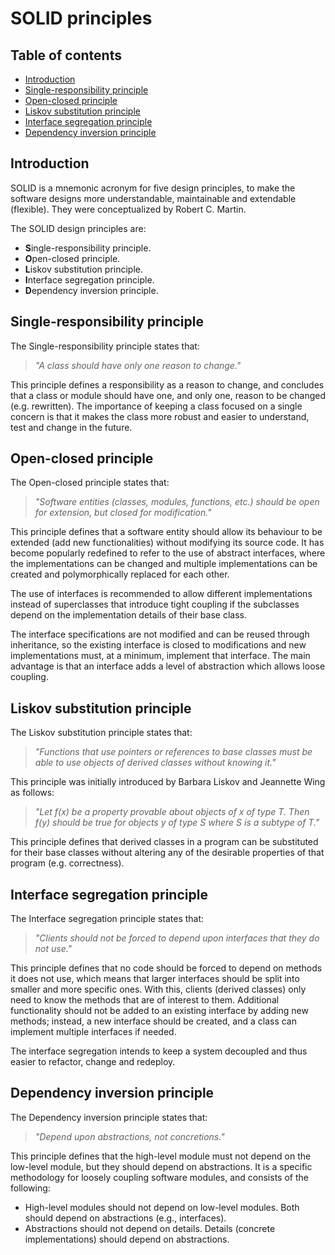 # SOLID principles

## Table of contents

- [Introduction](#introduction)
- [Single-responsibility principle](#single-responsibility-principle)
- [Open-closed principle](#open-closed-principle)
- [Liskov substitution principle](#liskov-substitution-principle)
- [Interface segregation principle](#interface-segregation-principle)
- [Dependency inversion principle](#dependency-inversion-principle)

## Introduction

SOLID is a mnemonic acronym for five design principles, to make the software designs more understandable, maintainable and extendable (flexible). They were conceptualized by Robert C. Martin.

The SOLID design principles are:
- **S**ingle-responsibility principle.
- **O**pen-closed principle.
- **L**iskov substitution principle.
- **I**nterface segregation principle.
- **D**ependency inversion principle.

## Single-responsibility principle

The Single-responsibility principle states that:
> *"A class should have only one reason to change."*

This principle defines a responsibility as a reason to change, and concludes that a class or module should have one, and only one, reason to be changed (e.g. rewritten). The importance of keeping a class focused on a single concern is that it makes the class more robust and easier to understand, test and change in the future.

## Open-closed principle

The Open-closed principle states that:
> *"Software entities (classes, modules, functions, etc.) should be open for extension, but closed for modification."*

This principle defines that a software entity should allow its behaviour to be extended (add new functionalities) without modifying its source code. It has become popularly redefined to refer to the use of abstract interfaces, where the implementations can be changed and multiple implementations can be created and polymorphically replaced for each other.

The use of interfaces is recommended to allow different implementations instead of superclasses that introduce tight coupling if the subclasses depend on the implementation details of their base class.

The interface specifications are not modified and can be reused through inheritance, so the existing interface is closed to modifications and new implementations must, at a minimum, implement that interface. The main advantage is that an interface adds a level of abstraction which allows loose coupling.

## Liskov substitution principle

The Liskov substitution principle states that:
> *"Functions that use pointers or references to base classes must be able to use objects of derived classes without knowing it."*

This principle was initially introduced by Barbara Liskov and Jeannette Wing as follows:
> *"Let f(x) be a property provable about objects of x of type T. Then f(y) should be true for objects y of type S where S is a subtype of T."*

This principle defines that derived classes in a program can be substituted for their base classes without altering any of the desirable properties of that program (e.g. correctness).

## Interface segregation principle

The Interface segregation principle states that:
> *"Clients should not be forced to depend upon interfaces that they do not use."*

This principle defines that no code should be forced to depend on methods it does not use, which means that larger interfaces should be split into smaller and more specific ones. With this, clients (derived classes) only need to know the methods that are of interest to them. Additional functionality should not be added to an existing interface by adding new methods; instead, a new interface should be created, and a class can implement multiple interfaces if needed.

The interface segregation intends to keep a system decoupled and thus easier to refactor, change and redeploy.

## Dependency inversion principle

The Dependency inversion principle states that:
> *"Depend upon abstractions, not concretions."*

This principle defines that the high-level module must not depend on the low-level module, but they should depend on abstractions. It is a specific methodology for loosely coupling software modules, and consists of the following:

- High-level modules should not depend on low-level modules. Both should depend on abstractions (e.g., interfaces).
- Abstractions should not depend on details. Details (concrete implementations) should depend on abstractions.
